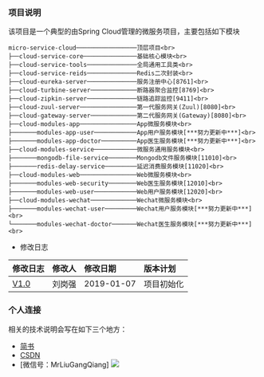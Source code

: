 ### 项目说明
该项目是一个典型的由Spring Cloud管理的微服务项目，主要包括如下模块

	micro-service-cloud─────────────────顶层项目<br>
	├──cloud-service-core───────────────基础核心模块<br>
	├──cloud-service-tools──────────────全局通用工具类<br>
	├──cloud-service-reids──────────────Redis二次封装<br>
	├──cloud-eureka-server──────────────服务注册中心[8761]<br>
	├──cloud-turbine-server─────────────断路器聚合监控[8769]<br>
	├──cloud-zipkin-server──────────────链路追踪监控[9411]<br>
	├──cloud-zuul-server────────────────第一代服务网关(Zuul)[8080]<br>
	├──cloud-gateway-server─────────────第二代服务网关(Gateway)[8080]<br>
	├──cloud-modules-app────────────────App微服务模块<br>
	├───────modules-app-user────────────App用户服务模块[***努力更新中***]<br>
	├───────modules-app-doctor──────────App医生服务模块[***努力更新中***]<br>
	├──cloud-modules-service────────────微服务通用服务模块<br>
	├───────mongodb-file-service────────Mongodb文件服务模块[11010]<br>
	├───────redis-delay-service─────────延迟消费服务模块[11020]<br>
	├──cloud-modules-web────────────────Web微服务模块<br>
	├───────modules-web-security────────Web医生服务模块[12010]<br>
	├───────modules-web-user────────────Web用户服务模块[12020]<br>
	├──cloud-modules-wechat─────────────Wechat微服务模块<br>
	├───────modules-wechat-user─────────Wechat用户服务模块[***努力更新中***]<br>
	└───────modules-wechat-doctor───────Wechat医生服务模块[***努力更新中***]<br>
  
* 修改日志

|修改日志|修改人|修改日期|版本计划|
|:----|:----|:----|:---|
|[V1.0](https://github.com/MrLiuGangQiang/micro-service-cloud/blob/master/README.md)|刘岗强|2019-01-07 |项目初始化|

### 个人连接
相关的技术说明会写在如下三个地方：
* [简书](https://www.jianshu.com/u/3642563a4185)
* [CSDN](https://blog.csdn.net/u010175879)
* [微信号：MrLiuGangQiang]
![](http://ovheeg7ro.bkt.clouddn.com/aLiangcode.jpg)
